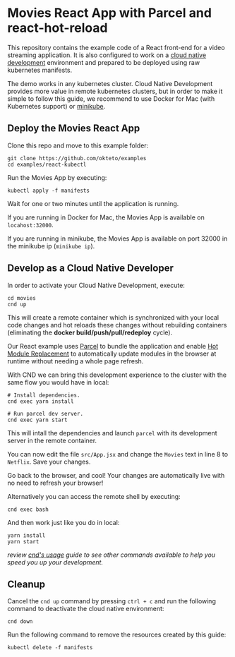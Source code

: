 # Movies React App with Parcel and react-hot-reload

This repository contains the example code of a React front-end for a video streaming application. It is also configured to work on a [cloud native development](https://github.com/okteto/cnd) environment and prepared to be deployed using raw kubernetes manifests.

The demo works in any kubernetes cluster. Cloud Native Development provides more value in remote kubernetes clusters, but in order to make it simple to follow this guide, we recommend to use Docker for Mac (with Kubernetes support) or [minikube](https://github.com/kubernetes/minikube).

## Deploy the Movies React App

Clone this repo and move to this example folder:

```console
git clone https://github.com/okteto/examples
cd examples/react-kubectl
```

Run the Movies App by executing:

```console
kubectl apply -f manifests
```

Wait for one or two minutes until the application is running.

If you are running in Docker for Mac, the Movies App is available on `locahost:32000`.

If you are running in minikube, the Movies App is available on port 32000 in the minikube ip (`minikube ip`).

## Develop as a Cloud Native Developer

In order to activate your Cloud Native Development, execute:

```console
cd movies
cnd up
```

This will create a remote container which is synchronized with your local code changes and hot reloads these changes without rebuilding containers (eliminating the **docker build/push/pull/redeploy** cycle).

Our React example uses [Parcel](https://parceljs.org/) to bundle the application and enable [Hot Module Replacement](https://parceljs.org/hmr.html) to automatically update modules in the browser at runtime without needing a whole page refresh.

With CND we can bring this development experience to the cluster with the same flow you would have in local:

```console
# Install dependencies.
cnd exec yarn install

# Run parcel dev server.
cnd exec yarn start
```

This will intall the dependencies and launch `parcel` with its development server in the remote container.

You can now edit the file `src/App.jsx` and change the `Movies` text in line 8 to `Netflix`. Save your changes. 

Go back to the browser, and cool! Your changes are automatically live with no need to refresh your browser!

Alternatively you can access the remote shell by executing:

```console
cnd exec bash
```

And then work just like you do in local:

```console
yarn install
yarn start
```

*review [cnd's usage](https://github.com/okteto/cnd/docs/cli-reference.md) guide to see other commands available to help you speed you up your development.*

## Cleanup

Cancel the `cnd up` command by pressing `ctrl + c` and run the following command to deactivate the cloud native environment:

```console
cnd down
``` 

Run the following command to remove the resources created by this guide: 

```console
kubectl delete -f manifests
```



